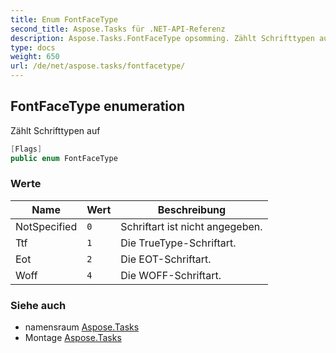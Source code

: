 ```yaml
---
title: Enum FontFaceType
second_title: Aspose.Tasks für .NET-API-Referenz
description: Aspose.Tasks.FontFaceType opsomming. Zählt Schrifttypen auf
type: docs
weight: 650
url: /de/net/aspose.tasks/fontfacetype/
---
```

## FontFaceType enumeration

Zählt Schrifttypen auf

```csharp
[Flags]
public enum FontFaceType
```

### Werte

| Name | Wert | Beschreibung |
| --- | --- | --- |
| NotSpecified | `0` | Schriftart ist nicht angegeben. |
| Ttf | `1` | Die TrueType-Schriftart. |
| Eot | `2` | Die EOT-Schriftart. |
| Woff | `4` | Die WOFF-Schriftart. |

### Siehe auch

* namensraum [Aspose.Tasks](../../aspose.tasks/)
* Montage [Aspose.Tasks](../../)


